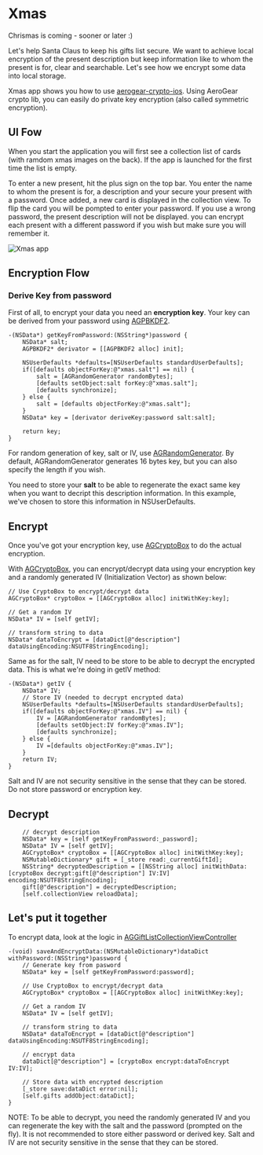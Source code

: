 Xmas
==============
Chrismas is coming - sooner or later :)

Let's help Santa Claus to keep his gifts list secure. We want to achieve local encryption of the present description but keep information like to whom the present is for, clear and searchable. Let's see how we encrypt some data into local storage.

Xmas app shows you how to use [aerogear-crypto-ios](https://github.com/aerogear/aerogear-crypto-ios). Using AeroGear crypto lib, you can easily do private key encryption (also called symmetric encryption).

## UI Fow 
When you start the application you will first see a collection list of cards (with ramdom xmas images on the back). If the app is launched for the first time the list is empty. 

To enter a new present, hit the plus sign on the top bar. You enter the name to whom the present is for, a description and your secure your present with a password. Once added, a new card is displayed in the collection view. To flip the card you will be pompted to enter your password. If you use a wrong password, the present description will not be displayed. you can encrypt each present with a different password if you wish but make sure you will remember it.

![Xmas app](https://github.com/corinnekrych/aerogear-ios-cookbook/raw/master/Xmas/Xmas/Resources/images/xmas-flow.png "xmas")

## Encryption Flow

### Derive Key from password
First of all, to encrypt your data you need an **encryption key**. Your key can be derived from your password using [AGPBKDF2](http://aerogear.org/docs/specs/aerogear-crypto-ios/Classes/AGPBKDF2.html). 

	-(NSData*) getKeyFromPassword:(NSString*)password {
	    NSData* salt;
	    AGPBKDF2* derivator = [[AGPBKDF2 alloc] init];
	   
	    NSUserDefaults *defaults=[NSUserDefaults standardUserDefaults];
	    if([defaults objectForKey:@"xmas.salt"] == nil) {
	        salt = [AGRandomGenerator randomBytes];
	        [defaults setObject:salt forKey:@"xmas.salt"];
	        [defaults synchronize];
	    } else {
	        salt = [defaults objectForKey:@"xmas.salt"];
	    }
	    NSData* key = [derivator deriveKey:password salt:salt];
	    
	    return key;
	}

For random generation of key, salt or IV, use [AGRandomGenerator](http://aerogear.org/docs/specs/aerogear-crypto-ios/Classes/AGRandomGenerator.html). By default, AGRandomGenerator generates 16 bytes key, but you can also specify the length if you wish.

You need to store your **salt** to be able to regenerate the exact same key when you want to decript this description information. In this example, we've chosen to store this information in NSUserDefaults.

## Encrypt
Once you've got your encryption key, use [AGCryptoBox](http://aerogear.org/docs/specs/aerogear-crypto-ios/Classes/AGCryptoBox.html) to do the actual encryption.

With [AGCryptoBox](http://aerogear.org/docs/specs/aerogear-crypto-ios/Classes/AGCryptoBox.html), you can encrypt/decrypt data using your encryption key and a randomly generated IV (Initialization Vector) as shown below:

    // Use CryptoBox to encrypt/decrypt data
    AGCryptoBox* cryptoBox = [[AGCryptoBox alloc] initWithKey:key];
    
    // Get a random IV
    NSData* IV = [self getIV];
	    
    // transform string to data
    NSData* dataToEncrypt = [dataDict[@"description"] dataUsingEncoding:NSUTF8StringEncoding];

Same as for the salt, IV need to be store to be able to decrypt the encrypted data. This is what we're doing in getIV method:

	-(NSData*) getIV {
	    NSData* IV;
	    // Store IV (needed to decrypt encrypted data)
	    NSUserDefaults *defaults=[NSUserDefaults standardUserDefaults];
	    if([defaults objectForKey:@"xmas.IV"] == nil) {
	        IV = [AGRandomGenerator randomBytes];
	        [defaults setObject:IV forKey:@"xmas.IV"];
	        [defaults synchronize];
	    } else {
	        IV =[defaults objectForKey:@"xmas.IV"];
	    }
	    return IV;
	}

Salt and IV are not security sensitive in the sense that they can be stored. Do not store password or encryption key.

## Decrypt

        // decrypt description
        NSData* key = [self getKeyFromPassword:_password];
        NSData* IV = [self getIV];
        AGCryptoBox* cryptoBox = [[AGCryptoBox alloc] initWithKey:key];
        NSMutableDictionary* gift = [_store read:_currentGiftId];
        NSString* decryptedDescription = [[NSString alloc] initWithData:[cryptoBox decrypt:gift[@"description"] IV:IV] encoding:NSUTF8StringEncoding];
        gift[@"description"] = decryptedDescription;
        [self.collectionView reloadData];

## Let's put it together

To encrypt data, look at the logic in [AGGiftListCollectionViewController](https://github.com/corinnekrych/aerogear-ios-cookbook/blob/master/Xmas/Xmas/Classes/Controller/AGGiftListCollectionViewController.m#L149)

	-(void) saveAndEncryptData:(NSMutableDictionary*)dataDict withPassword:(NSString*)password {
	    // Generate key from pasword
	    NSData* key = [self getKeyFromPassword:password];
	    
	    // Use CryptoBox to encrypt/decrypt data
	    AGCryptoBox* cryptoBox = [[AGCryptoBox alloc] initWithKey:key];
	    
	    // Get a random IV
	    NSData* IV = [self getIV];
	    
	    // transform string to data
	    NSData* dataToEncrypt = [dataDict[@"description"] dataUsingEncoding:NSUTF8StringEncoding];
	    
	    // encrypt data
	    dataDict[@"description"] = [cryptoBox encrypt:dataToEncrypt IV:IV];
	    
	    // Store data with encrypted description
	    [_store save:dataDict error:nil];
	    [self.gifts addObject:dataDict];
	}






NOTE: To be able to decrypt, you need the randomly generated IV and you can regenerate the key with the salt and the password (prompted on the fly).
It is not recommended to store either password or derived key. Salt and IV are not security sensitive in the sense that they can be stored.


